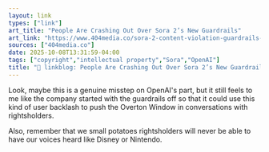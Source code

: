 ```yaml
---
layout: link
types: ["link"]
art_title: "People Are Crashing Out Over Sora 2’s New Guardrails"
art_link: "https://www.404media.co/sora-2-content-violation-guardrails-error/"
sources: ["404media.co"]
date: 2025-10-08T13:31:59-04:00
tags: ["copyright","intellectual property","Sora","OpenAI"]
title: "🔗 linkblog: People Are Crashing Out Over Sora 2’s New Guardrails"
---
```

Look, maybe this is a genuine misstep on OpenAI's part, but it still feels to me like the company started with the guardrails off so that it could use this kind of user backlash to push the Overton Window in conversations with rightsholders.

Also, remember that we small potatoes rightsholders will never be able to have our voices heard like Disney or Nintendo.